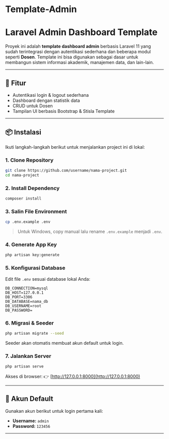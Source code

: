 # Template-Admin
# Laravel Admin Dashboard Template

Proyek ini adalah **template dashboard admin** berbasis Laravel 11 yang sudah terintegrasi dengan autentikasi sederhana dan beberapa modul seperti **Dosen**.
Template ini bisa digunakan sebagai dasar untuk membangun sistem informasi akademik, manajemen data, dan lain-lain.

---

## 🚀 Fitur

* Autentikasi login & logout sederhana
* Dashboard dengan statistik data
* CRUD untuk Dosen
* Tampilan UI berbasis Bootstrap & Stisla Template

---

## 📦 Instalasi

Ikuti langkah-langkah berikut untuk menjalankan project ini di lokal:

### 1. Clone Repository

```bash
git clone https://github.com/username/nama-project.git
cd nama-project
```

### 2. Install Dependency

```bash
composer install
```

### 3. Salin File Environment

```bash
cp .env.example .env
```

> Untuk Windows, copy manual lalu rename `.env.example` menjadi `.env`.

### 4. Generate App Key

```bash
php artisan key:generate
```

### 5. Konfigurasi Database

Edit file `.env` sesuai database lokal Anda:

```env
DB_CONNECTION=mysql
DB_HOST=127.0.0.1
DB_PORT=3306
DB_DATABASE=nama_db
DB_USERNAME=root
DB_PASSWORD=
```

### 6. Migrasi & Seeder

```bash
php artisan migrate --seed
```

Seeder akan otomatis membuat akun default untuk login.

### 7. Jalankan Server

```bash
php artisan serve
```

Akses di browser:
👉 [http://127.0.0.1:8000](http://127.0.0.1:8000)

---

## 🔑 Akun Default

Gunakan akun berikut untuk login pertama kali:

* **Username:** `admin`
* **Password:** `123456`

---

